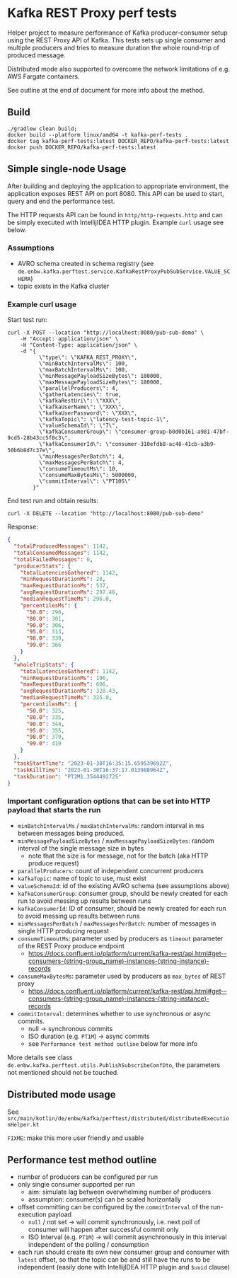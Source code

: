 # Kafka REST Proxy perf tests

Helper project to measure performance of Kafka producer-consumer setup using the REST Proxy API of Kafka.
This tests sets up single consumer and multiple producers and tries to measure duration the whole round-trip
of produced message.

Distributed mode also supported to overcome the network limitations of e.g. AWS Fargate containers.

See outline at the end of document for more info about the method.

## Build 

```shell
./gradlew clean build;
docker build --platform linux/amd64 -t kafka-perf-tests .
docker tag kafka-perf-tests:latest DOCKER_REPO/kafka-perf-tests:latest
docker push DOCKER_REPO/kafka-perf-tests:latest
```

## Simple single-node Usage

After building and deploying the application to appropriate environment, the application exposes REST API on
port 8080. This API can be used to start, query and end the performance test.

The HTTP requests API can be found in `http/http-requests.http` and can be simply executed 
with IntellijIDEA HTTP plugin. Example `curl` usage see below.

### Assumptions
- AVRO schema created in schema registry (see `de.enbw.kafka.perftest.service.KafkaRestProxyPubSubService.VALUE_SCHEMA`)
- topic exists in the Kafka cluster

### Example curl usage
Start test run:
```shell
curl -X POST --location "http://localhost:8080/pub-sub-demo" \
    -H "Accept: application/json" \
    -H "Content-Type: application/json" \
    -d "{
          \"type\": \"KAFKA_REST_PROXY\",
          \"minBatchIntervalMs\": 100,
          \"maxBatchIntervalMs\": 100,
          \"minMessagePayloadSizeBytes\": 180000,
          \"maxMessagePayloadSizeBytes\": 180000,
          \"parallelProducers\": 4,
          \"gatherLatencies\": true,
          \"kafkaRestUri\": \"XXX\",
          \"kafkaUserName\": \"XXX\",
          \"kafkaUserPassword\": \"XXX\",
          \"kafkaTopic\": \"latency-test-topic-1\",
          \"valueSchemaId\": \"7\",
          \"kafkaConsumerGroup\": \"consumer-group-b0d0b161-a981-47bf-9cd5-28b43cc5f0c3\",
          \"kafkaConsumerId\": \"consumer-310efdb8-ac48-41cb-a3b9-50b6b8d7c37e\",
          \"minMessagesPerBatch\": 4,
          \"maxMessagesPerBatch\": 4,
          \"consumeTimeoutMs\": 10,
          \"consumeMaxBytesMs\": 5000000,
          \"commitInterval\": \"PT10S\"
        }"
```

End test run and obtain results:
```shell
curl -X DELETE --location "http://localhost:8080/pub-sub-demo"
```

Response:
```json
{
  "totalProducedMessages": 1142,
  "totalConsumedMessages": 1142,
  "totalFailedMessages": 0,
  "producerStats": {
    "totalLatenciesGathered": 1142,
    "minRequestDurationMs": 28,
    "maxRequestDurationMs": 537,
    "avgRequestDurationMs": 297.46,
    "medianRequestTimeMs": 296.0,
    "percentilesMs": {
      "50.0": 296,
      "80.0": 301,
      "90.0": 306,
      "95.0": 313,
      "98.0": 339,
      "99.0": 366
    }
  },
  "wholeTripStats": {
    "totalLatenciesGathered": 1142,
    "minRequestDurationMs": 196,
    "maxRequestDurationMs": 606,
    "avgRequestDurationMs": 328.43,
    "medianRequestTimeMs": 325.0,
    "percentilesMs": {
      "50.0": 325,
      "80.0": 335,
      "90.0": 344,
      "95.0": 355,
      "98.0": 379,
      "99.0": 419
    }
  },
  "taskStartTime": "2023-01-30T16:35:15.659539692Z",
  "taskKillTime": "2023-01-30T16:37:17.013988964Z",
  "taskDuration": "PT2M1.354449272S"
}
```

### Important configuration options that can be set into HTTP payload that starts the run
- `minBatchIntervalMs` / `maxBatchIntervalMs`: random interval in ms between messages being produced.
- `minMessagePayloadSizeBytes` / `maxMessagePayloadSizeBytes`: random interval of the single message size in bytes
  - note that the size is for message, not for the batch (aka HTTP produce request)
- `parallelProducers`: count of independent concurrent producers
- `kafkaTopic`: name of topic to use, must exist
- `valueSchemaId`: id of the existing AVRO schema (see assumptions above)
- `kafkaConsumerGroup`: consumer group, should be newly created for each run to avoid messing up results between runs
- `kafkaConsumerId`: ID of consumer, should be newly created for each run to avoid messing up results between runs
- `minMessagesPerBatch` / `maxMessagesPerBatch`: number of messages in single HTTP producing request
- `consumeTimeoutMs`: parameter used by producers as `timeout` parameter of the REST Proxy produce endpoint
  - https://docs.confluent.io/platform/current/kafka-rest/api.html#get--consumers-(string-group_name)-instances-(string-instance)-records
- `consumeMaxBytesMs`: parameter used by producers as `max_bytes` of REST proxy
  - https://docs.confluent.io/platform/current/kafka-rest/api.html#get--consumers-(string-group_name)-instances-(string-instance)-records
- `commitInterval`: determines whether to use synchronous or async commits.
  - null -> synchronous commits
  - ISO duration (e.g. `PT1M`) -> async commits
  - see `Performance test method outline` below for more info

More details see class `de.enbw.kafka.perftest.utils.PublishSubscribeConfDto`, the parameters not mentioned
should not be touched.

## Distributed mode usage
See `src/main/kotlin/de/enbw/kafka/perftest/distributed/distributedExecutionHelper.kt`

`FIXME`: make this more user friendly and usable

## Performance test method outline

- number of producers can be configured per run
- only single consumer supported per run
  - aim: simulate lag between overwhelming number of producers
  - assumption: consumer(s) can be scaled horizontally
- offset committing can be configured by the `commitInterval` of the run-execution payload
  - `null` / not set -> will commit synchronously, i.e. next poll of consumer will happen after successful commit only
  - ISO Interval (e.g. `PT1M`) -> will commit asynchronously in this interval independent of the polling / consumption
- each run should create its own new consumer group and consumer with `latest` offset, so that the topic can be and
still have the runs to be independent (easily done with IntellijIDEA HTTP plugin and `$uuid` clause) 
